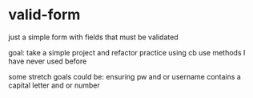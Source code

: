 # valid-form
just a simple form with fields that must be validated

goal:   take a simple project and refactor
        practice using cb
        use methods I have never used before

some stretch goals could be:
ensuring pw and or username contains a capital letter and or number
